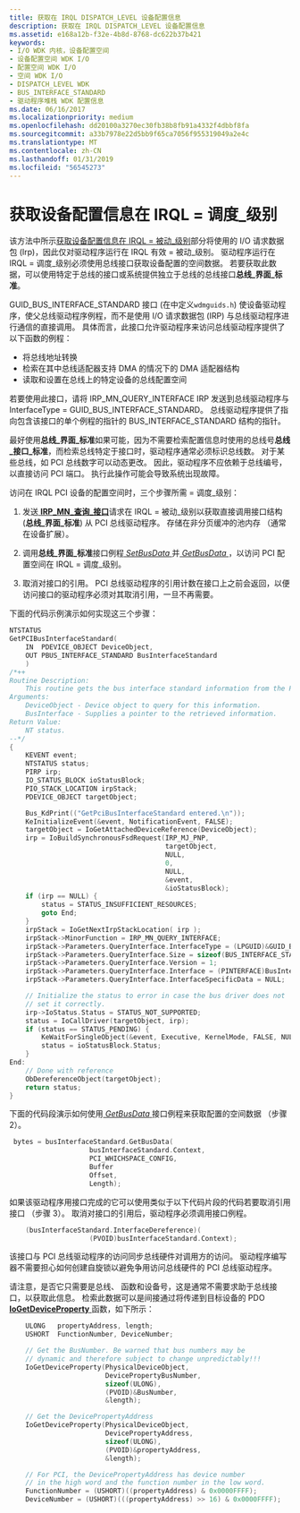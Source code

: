 ```yaml
---
title: 获取在 IRQL DISPATCH_LEVEL 设备配置信息
description: 获取在 IRQL DISPATCH_LEVEL 设备配置信息
ms.assetid: e168a12b-f32e-4b8d-8768-dc622b37b421
keywords:
- I/O WDK 内核，设备配置空间
- 设备配置空间 WDK I/O
- 配置空间 WDK I/O
- 空间 WDK I/O
- DISPATCH_LEVEL WDK
- BUS_INTERFACE_STANDARD
- 驱动程序堆栈 WDK 配置信息
ms.date: 06/16/2017
ms.localizationpriority: medium
ms.openlocfilehash: dd20100a3270ec30fb38b8fb91a4332f4dbbf8fa
ms.sourcegitcommit: a33b7978e22d5bb9f65ca7056f955319049a2e4c
ms.translationtype: MT
ms.contentlocale: zh-CN
ms.lasthandoff: 01/31/2019
ms.locfileid: "56545273"
---
```

# <a name="obtaining-device-configuration-information-at-irql--dispatchlevel"></a>获取设备配置信息在 IRQL = 调度\_级别





该方法中所示[获取设备配置信息在 IRQL = 被动\_级别](obtaining-device-configuration-information-at-irql---passive-level.md)部分将使用的 I/O 请求数据包 (Irp)，因此仅对驱动程序运行在 IRQL 有效 = 被动\_级别。 驱动程序运行在 IRQL = 调度\_级别必须使用总线接口获取设备配置的空间数据。 若要获取此数据，可以使用特定于总线的接口或系统提供独立于总线的总线接口**总线\_界面\_标准**。

GUID_BUS_INTERFACE_STANDARD 接口 (在中定义`wdmguids.h`) 使设备驱动程序，使父总线驱动程序例程，而不是使用 I/O 请求数据包 (IRP) 与总线驱动程序进行通信的直接调用。 具体而言，此接口允许驱动程序来访问总线驱动程序提供了以下函数的例程：

-    将总线地址转换 
-    检索在其中总线适配器支持 DMA 的情况下的 DMA 适配器结构 
-    读取和设置在总线上的特定设备的总线配置空间 

若要使用此接口，请将 IRP_MN_QUERY_INTERFACE IRP 发送到总线驱动程序与 InterfaceType = GUID_BUS_INTERFACE_STANDARD。 总线驱动程序提供了指向包含该接口的单个例程的指针的 BUS_INTERFACE_STANDARD 结构的指针。


最好使用**总线\_界面\_标准**如果可能，因为不需要检索配置信息时使用的总线号**总线\_接口\_标准**，而检索总线特定于接口时，驱动程序通常必须标识总线数。 对于某些总线，如 PCI 总线数字可以动态更改。 因此，驱动程序不应依赖于总线编号，以直接访问 PCI 端口。 执行此操作可能会导致系统出现故障。

访问在 IRQL PCI 设备的配置空间时，三个步骤所需 = 调度\_级别：

1.  发送[ **IRP\_MN\_查询\_接口**](https://msdn.microsoft.com/library/windows/hardware/ff551687)请求在 IRQL = 被动\_级别以获取直接调用接口结构 (**总线\_界面\_标准**) 从 PCI 总线驱动程序。 存储在非分页缓冲的池内存 （通常在设备扩展）。

2.  调用**总线\_界面\_标准**接口例程[ *SetBusData* ](https://msdn.microsoft.com/library/windows/hardware/gg604856)并[ *GetBusData* ](https://msdn.microsoft.com/library/windows/hardware/gg604850)，以访问 PCI 配置空间在 IRQL = 调度\_级别。

3.  取消对接口的引用。 PCI 总线驱动程序的引用计数在接口上之前会返回，以便访问接口的驱动程序必须对其取消引用，一旦不再需要。

下面的代码示例演示如何实现这三个步骤：

```cpp
NTSTATUS
GetPCIBusInterfaceStandard(
    IN  PDEVICE_OBJECT DeviceObject,
    OUT PBUS_INTERFACE_STANDARD BusInterfaceStandard
    )
/*++
Routine Description:
    This routine gets the bus interface standard information from the PDO.
Arguments:
    DeviceObject - Device object to query for this information.
    BusInterface - Supplies a pointer to the retrieved information.
Return Value:
    NT status.
--*/ 
{
    KEVENT event;
    NTSTATUS status;
    PIRP irp;
    IO_STATUS_BLOCK ioStatusBlock;
    PIO_STACK_LOCATION irpStack;
    PDEVICE_OBJECT targetObject;

    Bus_KdPrint(("GetPciBusInterfaceStandard entered.\n"));
    KeInitializeEvent(&event, NotificationEvent, FALSE);
    targetObject = IoGetAttachedDeviceReference(DeviceObject);
    irp = IoBuildSynchronousFsdRequest(IRP_MJ_PNP,
                                       targetObject,
                                       NULL,
                                       0,
                                       NULL,
                                       &event,
                                       &ioStatusBlock);
    if (irp == NULL) {
        status = STATUS_INSUFFICIENT_RESOURCES;
        goto End;
    }
    irpStack = IoGetNextIrpStackLocation( irp );
    irpStack->MinorFunction = IRP_MN_QUERY_INTERFACE;
    irpStack->Parameters.QueryInterface.InterfaceType = (LPGUID)&GUID_BUS_INTERFACE_STANDARD;
    irpStack->Parameters.QueryInterface.Size = sizeof(BUS_INTERFACE_STANDARD);
    irpStack->Parameters.QueryInterface.Version = 1;
    irpStack->Parameters.QueryInterface.Interface = (PINTERFACE)BusInterfaceStandard;
    irpStack->Parameters.QueryInterface.InterfaceSpecificData = NULL;

    // Initialize the status to error in case the bus driver does not 
    // set it correctly.
    irp->IoStatus.Status = STATUS_NOT_SUPPORTED;
    status = IoCallDriver(targetObject, irp);
    if (status == STATUS_PENDING) {
        KeWaitForSingleObject(&event, Executive, KernelMode, FALSE, NULL);
        status = ioStatusBlock.Status;
    }
End:
    // Done with reference
    ObDereferenceObject(targetObject);
    return status;
}
```

下面的代码段演示如何使用[ *GetBusData* ](https://msdn.microsoft.com/library/windows/hardware/gg604850)接口例程来获取配置的空间数据 （步骤 2）。

```cpp
 bytes = busInterfaceStandard.GetBusData(
                    busInterfaceStandard.Context,
                    PCI_WHICHSPACE_CONFIG,
                    Buffer
                    Offset,
                    Length);
```

如果该驱动程序用接口完成的它可以使用类似于以下代码片段的代码若要取消引用接口 （步骤 3）。 取消对接口的引用后，驱动程序必须调用接口例程。

```cpp
    (busInterfaceStandard.InterfaceDereference)(
                    (PVOID)busInterfaceStandard.Context);
```

该接口与 PCI 总线驱动程序的访问同步总线硬件对调用方的访问。 驱动程序编写器不需要担心如何创建自旋锁以避免争用访问总线硬件的 PCI 总线驱动程序。

请注意，是否它只需要是总线、 函数和设备号，这是通常不需要求助于总线接口，以获取此信息。 检索此数据可以是间接通过将传递到目标设备的 PDO [ **IoGetDeviceProperty** ](https://msdn.microsoft.com/library/windows/hardware/ff549203)函数，如下所示：

```cpp
    ULONG   propertyAddress, length;
    USHORT  FunctionNumber, DeviceNumber;

    // Get the BusNumber. Be warned that bus numbers may be
    // dynamic and therefore subject to change unpredictably!!!
    IoGetDeviceProperty(PhysicalDeviceObject,
                        DevicePropertyBusNumber,
                        sizeof(ULONG),
                        (PVOID)&BusNumber,
                        &length);

    // Get the DevicePropertyAddress
    IoGetDeviceProperty(PhysicalDeviceObject,
                        DevicePropertyAddress,
                        sizeof(ULONG),
                        (PVOID)&propertyAddress,
                        &length);

    // For PCI, the DevicePropertyAddress has device number 
    // in the high word and the function number in the low word. 
    FunctionNumber = (USHORT)((propertyAddress) & 0x0000FFFF);
    DeviceNumber = (USHORT)(((propertyAddress) >> 16) & 0x0000FFFF);
```

 

 




